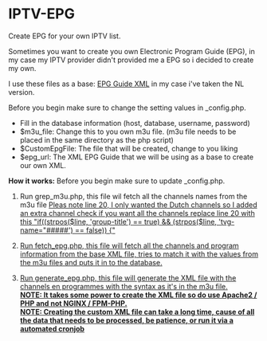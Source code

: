 # IPTV-EPG
Create EPG for your own IPTV list.

Sometimes you want to create you own Electronic Program Guide (EPG), in my case my IPTV provider didn't provided me a EPG so i decided to create my own.

I use these files as a base: <a href='https://github.com/iptv-org/iptv'>EPG Guide XML</a> in my case i've taken the NL version.

Before you begin make sure to change the setting values in _config.php.
 - Fill in the database information (host, database, username, password)
 - $m3u_file: Change this to you own m3u file. (m3u file needs to be placed in the same directory as the php script)
 - $CustomEpgFile: The file that will be created, change to you liking
 - $epg_url: The XML EPG Guide that we will be using as a base to create our own XML.

<b>How it works:</b>
Before you begin make sure to update _config.php.
1. Run grep_m3u.php, this file wil fetch all the channels names from the m3u file <u>Pleas note line 20, I only wanted the Dutch channels so I added an extra channel check if you want all the channels replace line 20 with this "if((strpos($line, 'group-title') == true) && (strpos($line, 'tvg-name="#####') == false)) {"

2. Run fetch_epg.php, this file will fetch all the channels and program information from the base XML file, tries to match it with the values from the m3u files and puts it in to the database.
 
3. Run generate_epg.php, this file will generate the XML file with the channels en programmes with the syntax as it's in the m3u file. <br/>
  <B>NOTE: It takes some power to create the XML file so do use Apache2 / PHP and not NGINX / FPM-PHP.</b><br/>
  <B>NOTE: Creating the custom XML file can take a long time, cause of all the data that needs to be processed, be patience, or run it via a automated cronjob</b>
